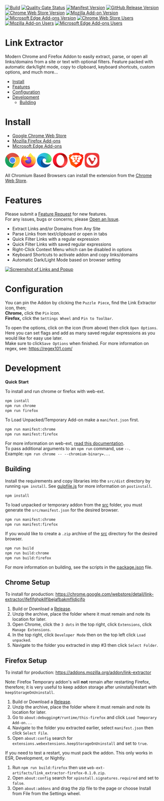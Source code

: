[![Build](https://github.com/cssnr/link-extractor/actions/workflows/build.yaml/badge.svg)](https://github.com/cssnr/link-extractor/actions/workflows/build.yaml)
[![Quality Gate Status](https://sonarcloud.io/api/project_badges/measure?project=cssnr_link-extractor&metric=alert_status&label=quality)](https://sonarcloud.io/summary/overall?id=cssnr_link-extractor)
[![Manifest Version](https://img.shields.io/github/manifest-json/v/cssnr/link-extractor?filename=manifest.json&logo=json&label=manifest)](https://github.com/cssnr/link-extractor/blob/master/src/manifest.json)
[![GitHub Release Version](https://img.shields.io/github/v/release/cssnr/link-extractor?logo=github)](https://github.com/cssnr/link-extractor/releases/latest)
[![Chrome Web Store Version](https://img.shields.io/chrome-web-store/v/ifefifghpkllfibejafbakmflidjcjfp?label=chrome&logo=googlechrome)](https://chrome.google.com/webstore/detail/link-extractor/ifefifghpkllfibejafbakmflidjcjfp)
[![Mozilla Add-on Version](https://img.shields.io/amo/v/link-extractor?label=firefox&logo=firefox)](https://addons.mozilla.org/addon/link-extractor)
[![Microsoft Edge Add-ons Version](https://img.shields.io/badge/dynamic/json?label=edge&logo=microsoftedge&prefix=v&query=%24.version&url=https%3A%2F%2Fmicrosoftedge.microsoft.com%2Faddons%2Fgetproductdetailsbycrxid%2Fnmndaimimedljcfgnnoahempcajdamej)](https://microsoftedge.microsoft.com/addons/detail/link-extractor/nmndaimimedljcfgnnoahempcajdamej)
[![Chrome Web Store Users](https://img.shields.io/chrome-web-store/users/ifefifghpkllfibejafbakmflidjcjfp?logo=google&logoColor=white&label=google%20users)](https://chrome.google.com/webstore/detail/link-extractor/ifefifghpkllfibejafbakmflidjcjfp)
[![Mozilla Add-on Users](https://img.shields.io/amo/users/link-extractor?logo=mozilla&label=mozilla%20users)](https://addons.mozilla.org/addon/link-extractor)
[![Microsoft Edge Add-ons Users](https://img.shields.io/badge/dynamic/json?label=microsoft%20users&logo=microsoft&query=%24.activeInstallCount&url=https%3A%2F%2Fmicrosoftedge.microsoft.com%2Faddons%2Fgetproductdetailsbycrxid%2Fnmndaimimedljcfgnnoahempcajdamej)](https://microsoftedge.microsoft.com/addons/detail/link-extractor/nmndaimimedljcfgnnoahempcajdamej)
# Link Extractor

Modern Chrome and Firefox Addon to easily extract, parse, or open all links/domains from a site or text with optional filters.
Feature packed with automatic dark/light mode, copy to clipboard, keyboard shortcuts, custom options, and much more...

*   [Install](#install)
*   [Features](#features)
*   [Configuration](#configuration)
*   [Development](#development)
    -   [Building](#building)

# Install

*   [Google Chrome Web Store](https://chrome.google.com/webstore/detail/link-extractor/ifefifghpkllfibejafbakmflidjcjfp)
*   [Mozilla Firefox Add-ons](https://addons.mozilla.org/addon/link-extractor)
*   [Microsoft Edge Add-ons](https://microsoftedge.microsoft.com/addons/detail/link-extractor/nmndaimimedljcfgnnoahempcajdamej)

<a href="https://chrome.google.com/webstore/detail/link-extractor/ifefifghpkllfibejafbakmflidjcjfp">
    <img src="https://raw.githubusercontent.com/raivo-otp/issuer-icons/master/vectors/google.com/google-chrome.svg" width="48" height="48" /></a>
<a href="https://addons.mozilla.org/addon/link-extractor">
    <img src="https://raw.githubusercontent.com/raivo-otp/issuer-icons/master/vectors/firefox.com/firefox.svg" width="48" height="48" /></a>
<a href="https://microsoftedge.microsoft.com/addons/detail/link-extractor/nmndaimimedljcfgnnoahempcajdamej">
    <img src="https://raw.githubusercontent.com/raivo-otp/issuer-icons/master/vectors/microsoft.com/microsoft-edge.svg" width="48" height="48" /></a>
<a href="https://chrome.google.com/webstore/detail/link-extractor/ifefifghpkllfibejafbakmflidjcjfp">
    <img src="https://raw.githubusercontent.com/raivo-otp/issuer-icons/master/vectors/opera.com/opera.svg" width="48" height="48" /></a>
<a href="https://chrome.google.com/webstore/detail/link-extractor/ifefifghpkllfibejafbakmflidjcjfp">
    <img src="https://raw.githubusercontent.com/raivo-otp/issuer-icons/master/vectors/brave.com/brave.svg" width="48" height="48" /></a>
<a href="https://chrome.google.com/webstore/detail/link-extractor/ifefifghpkllfibejafbakmflidjcjfp">
    <img src="https://raw.githubusercontent.com/raivo-otp/issuer-icons/master/vectors/vivaldi.com/vivaldi.svg" width="48" height="48" /></a>

All Chromium Based Browsers can install the extension from the
[Chrome Web Store](https://chrome.google.com/webstore/detail/link-extractor/ifefifghpkllfibejafbakmflidjcjfp).

# Features

Please submit a [Feature Request](https://github.com/cssnr/link-extractor/discussions/new?category=feature-requests) for new features.   
For any issues, bugs or concerns; please [Open an Issue](https://github.com/cssnr/link-extractor/issues/new).  

*   Extract Links and/or Domains from Any Site
*   Parse Links from text/clipboard or open in tabs
*   Quick Filter Links with a regular expression
*   Quick Filter Links with saved regular expressions
*   Right-Click Context Menu which can be disabled in options
*   Keyboard Shortcuts to activate addon and copy links/domains
*   Automatic Dark/Light Mode based on browser setting

[![Screenshot of Links and Popup](https://repository-images.githubusercontent.com/707614074/b9e7a09f-ed07-40c0-84e5-8efeb4fbd7f4)](https://github.com/cssnr/link-extractor)

# Configuration

You can pin the Addon by clicking the `Puzzle Piece`, find the Link Extractor icon, then;  
**Chrome,** click the `Pin` icon.  
**Firefox,** click the `Settings Wheel` and `Pin to Toolbar`.  

To open the options, click on the icon (from above) then click `Open Options`.  
Here you can set flags and add as many saved regular expressions as you would like for easy use later.  
Make sure to click`Save Options` when finished. For more information on regex, see: https://regex101.com/  

# Development

**Quick Start**

To install and run chrome or firefox with web-ext.
```shell
npm isntall
npm run chrome
npm run firefox
```

To Load Unpacked/Temporary Add-on make a `manifest.json` first. 
```shell
npm run manifest:chrome
npm run manifest:firefox
```

For more information on web-ext, [read this documentation](https://extensionworkshop.com/documentation/develop/web-ext-command-reference/).  
To pass additional arguments to an `npm run` command, use `--`.  
Example: `npm run chrome -- --chromium-binary=...`  

## Building

Install the requirements and copy libraries into the `src/dist` directory by running `npm install`.
See [gulpfile.js](gulpfile.js) for more information on `postinstall`.
```shell
npm install
```

To load unpacked or temporary addon from the [src](src) folder, you must generate the `src/manifest.json` for the desired browser.
```shell
npm run manifest:chrome
npm run manifest:firefox
```

If you would like to create a `.zip` archive of the [src](src) directory for the desired browser.
```shell
npm run build
npm run build:chrome
npm run build:firefox
```

For more information on building, see the scripts in the [package.json](package.json) file.

## Chrome Setup

To install for production: https://chrome.google.com/webstore/detail/link-extractor/ifefifghpkllfibejafbakmflidjcjfp

1.  Build or Download a [Release](https://github.com/cssnr/link-extractor/releases).
1.  Unzip the archive, place the folder where it must remain and note its location for later.
1.  Open Chrome, click the `3 dots` in the top right, click `Extensions`, click `Manage Extensions`.
1.  In the top right, click `Developer Mode` then on the top left click `Load unpacked`.
1.  Navigate to the folder you extracted in step #3 then click `Select Folder`.

## Firefox Setup

To install for production: https://addons.mozilla.org/addon/link-extractor

Note: Firefox Temporary addon's will **not** remain after restarting Firefox, therefore;
it is very useful to keep addon storage after uninstall/restart with `keepStorageOnUninstall`.

1.  Build or Download a [Release](https://github.com/cssnr/link-extractor/releases).
1.  Unzip the archive, place the folder where it must remain and note its location for later.
1.  Go to `about:debugging#/runtime/this-firefox` and click `Load Temporary Add-on...`
1.  Navigate to the folder you extracted earlier, select `manifest.json` then click `Select File`.
1.  Open `about:config` search for `extensions.webextensions.keepStorageOnUninstall` and set to `true`.

If you need to test a restart, you must pack the addon. This only works in ESR, Development, or Nightly.

1.  Run `npm run build:firefox` then use `web-ext-artifacts/link_extractor-firefox-0.1.0.zip`.
1.  Open `about:config` search for `xpinstall.signatures.required` and set to `false`.
1.  Open `about:addons` and drag the zip file to the page or choose Install from File from the Settings wheel.
